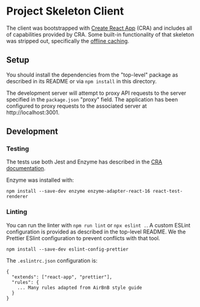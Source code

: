 # Project Skeleton Client

The client was bootstrapped with [Create React App](https://github.com/facebookincubator/create-react-app) (CRA) and includes all of capabilities provided by CRA. Some built-in functionality of that skeleton was stripped out, specifically the [offline caching](https://facebook.github.io/create-react-app/docs/making-a-progressive-web-app).

## Setup

You should install the dependencies from the "top-level" package as described in its README or via `npm install` in this directory.

The development server will attempt to proxy API requests to the server specified in the `package.json` "proxy" field. The application has been configured to proxy requests to the associated server at http://localhost:3001.

## Development

### Testing

The tests use both Jest and Enzyme has described in the [CRA documentation](https://facebook.github.io/create-react-app/docs/running-tests).

Enzyme was installed with:

```
npm install --save-dev enzyme enzyme-adapter-react-16 react-test-renderer
```

### Linting

You can run the linter with `npm run lint` or `npx eslint .`. A custom ESLint configuration is provided as described in the top-level README. We the Prettier ESlint configuration to prevent conflicts with that tool.

```
npm install --save-dev eslint-config-prettier
```

The `.eslintrc.json` configuration is:

```
{
  "extends": ["react-app", "prettier"],
  "rules": {
    ... Many rules adapted from AirBnB style guide
  }
}
```
